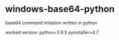 # windows-base64-python

base64 command imitation written in python

worked version:
python=3.9.5 pyinstaller=4.7
